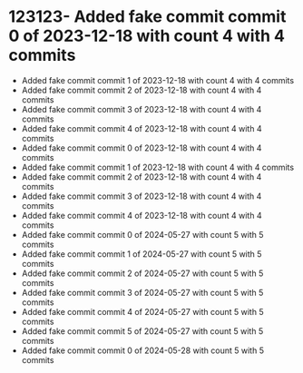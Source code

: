 # 123123- Added fake commit commit 0 of 2023-12-18 with count 4 with 4 commits
- Added fake commit commit 1 of 2023-12-18 with count 4 with 4 commits
- Added fake commit commit 2 of 2023-12-18 with count 4 with 4 commits
- Added fake commit commit 3 of 2023-12-18 with count 4 with 4 commits
- Added fake commit commit 4 of 2023-12-18 with count 4 with 4 commits
- Added fake commit commit 0 of 2023-12-18 with count 4 with 4 commits
- Added fake commit commit 1 of 2023-12-18 with count 4 with 4 commits
- Added fake commit commit 2 of 2023-12-18 with count 4 with 4 commits
- Added fake commit commit 3 of 2023-12-18 with count 4 with 4 commits
- Added fake commit commit 4 of 2023-12-18 with count 4 with 4 commits
- Added fake commit commit 0 of 2024-05-27 with count 5 with 5 commits
- Added fake commit commit 1 of 2024-05-27 with count 5 with 5 commits
- Added fake commit commit 2 of 2024-05-27 with count 5 with 5 commits
- Added fake commit commit 3 of 2024-05-27 with count 5 with 5 commits
- Added fake commit commit 4 of 2024-05-27 with count 5 with 5 commits
- Added fake commit commit 5 of 2024-05-27 with count 5 with 5 commits
- Added fake commit commit 0 of 2024-05-28 with count 5 with 5 commits
